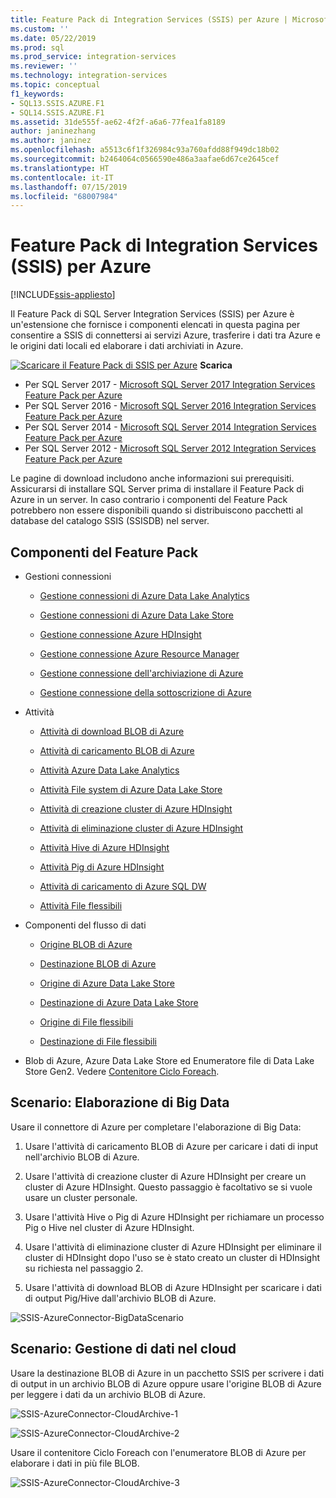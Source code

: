 ```yaml
---
title: Feature Pack di Integration Services (SSIS) per Azure | Microsoft Docs
ms.custom: ''
ms.date: 05/22/2019
ms.prod: sql
ms.prod_service: integration-services
ms.reviewer: ''
ms.technology: integration-services
ms.topic: conceptual
f1_keywords:
- SQL13.SSIS.AZURE.F1
- SQL14.SSIS.AZURE.F1
ms.assetid: 31de555f-ae62-4f2f-a6a6-77fea1fa8189
author: janinezhang
ms.author: janinez
ms.openlocfilehash: a5513c6f1f326984c93a760afdd88f949dc18b02
ms.sourcegitcommit: b2464064c0566590e486a3aafae6d67ce2645cef
ms.translationtype: HT
ms.contentlocale: it-IT
ms.lasthandoff: 07/15/2019
ms.locfileid: "68007984"
---
```

# <a name="azure-feature-pack-for-integration-services-ssis"></a>Feature Pack di Integration Services (SSIS) per Azure

[!INCLUDE[ssis-appliesto](../includes/ssis-appliesto-ssvrpluslinux-asdb-asdw-xxx.md)]


Il Feature Pack di SQL Server Integration Services (SSIS) per Azure è un'estensione che fornisce i componenti elencati in questa pagina per consentire a SSIS di connettersi ai servizi Azure, trasferire i dati tra Azure e le origini dati locali ed elaborare i dati archiviati in Azure.

[![Scaricare il Feature Pack di SSIS per Azure](../analysis-services/media/download.png)](https://www.microsoft.com/download/details.aspx?id=54798) **Scarica**

- Per SQL Server 2017 - [Microsoft SQL Server 2017 Integration Services Feature Pack per Azure](https://www.microsoft.com/download/details.aspx?id=54798)
- Per SQL Server 2016 - [Microsoft SQL Server 2016 Integration Services Feature Pack per Azure](https://www.microsoft.com/download/details.aspx?id=49492)
- Per SQL Server 2014 - [Microsoft SQL Server 2014 Integration Services Feature Pack per Azure](https://www.microsoft.com/download/details.aspx?id=47366)
- Per SQL Server 2012 - [Microsoft SQL Server 2012 Integration Services Feature Pack per Azure](https://www.microsoft.com/download/details.aspx?id=47367)

Le pagine di download includono anche informazioni sui prerequisiti. Assicurarsi di installare SQL Server prima di installare il Feature Pack di Azure in un server. In caso contrario i componenti del Feature Pack potrebbero non essere disponibili quando si distribuiscono pacchetti al database del catalogo SSIS (SSISDB) nel server.

## <a name="components-in-the-feature-pack"></a>Componenti del Feature Pack
-   Gestioni connessioni

    -   [Gestione connessioni di Azure Data Lake Analytics](connection-manager/azure-data-lake-analytics-connection-manager.md)

    -   [Gestione connessioni di Azure Data Lake Store](../integration-services/connection-manager/azure-data-lake-store-connection-manager.md)
    
    -   [Gestione connessione Azure HDInsight](../integration-services/connection-manager/azure-hdinsight-connection-manager.md)

    -   [Gestione connessione Azure Resource Manager](../integration-services/connection-manager/azure-resource-manager-connection-manager.md)
    
    -   [Gestione connessione dell'archiviazione di Azure](../integration-services/connection-manager/azure-storage-connection-manager.md)

    -   [Gestione connessione della sottoscrizione di Azure](../integration-services/connection-manager/azure-subscription-connection-manager.md)
    
-   Attività

    -   [Attività di download BLOB di Azure](../integration-services/control-flow/azure-blob-download-task.md)

    -   [Attività di caricamento BLOB di Azure](../integration-services/control-flow/azure-blob-upload-task.md)

    -   [Attività Azure Data Lake Analytics](control-flow/azure-data-lake-analytics-task.md)

    -   [Attività File system di Azure Data Lake Store](../integration-services/control-flow/azure-data-lake-store-file-system-task.md)

    -   [Attività di creazione cluster di Azure HDInsight](../integration-services/control-flow/azure-hdinsight-create-cluster-task.md)

    -   [Attività di eliminazione cluster di Azure HDInsight](../integration-services/control-flow/azure-hdinsight-delete-cluster-task.md)
    
    -   [Attività Hive di Azure HDInsight](../integration-services/control-flow/azure-hdinsight-hive-task.md)

    -   [Attività Pig di Azure HDInsight](../integration-services/control-flow/azure-hdinsight-pig-task.md)

    -   [Attività di caricamento di Azure SQL DW](../integration-services/control-flow/azure-sql-dw-upload-task.md)

    -   [Attività File flessibili](../integration-services/control-flow/flexible-file-task.md)

-   Componenti del flusso di dati

    -   [Origine BLOB di Azure](../integration-services/data-flow/azure-blob-source.md)

    -   [Destinazione BLOB di Azure](../integration-services/data-flow/azure-blob-destination.md)
    
    -   [Origine di Azure Data Lake Store](../integration-services/data-flow/azure-data-lake-store-source.md)
    
    -   [Destinazione di Azure Data Lake Store](../integration-services/data-flow/azure-data-lake-store-destination.md)

    -   [Origine di File flessibili](../integration-services/data-flow/flexible-file-source.md)

    -   [Destinazione di File flessibili](../integration-services/data-flow/flexible-file-destination.md)

-   Blob di Azure, Azure Data Lake Store ed Enumeratore file di Data Lake Store Gen2. Vedere [Contenitore Ciclo Foreach](../integration-services/control-flow/foreach-loop-container.md).

## <a name="scenario-processing-big-data"></a>Scenario: Elaborazione di Big Data
 Usare il connettore di Azure per completare l'elaborazione di Big Data:

1.  Usare l'attività di caricamento BLOB di Azure per caricare i dati di input nell'archivio BLOB di Azure.

2.  Usare l'attività di creazione cluster di Azure HDInsight per creare un cluster di Azure HDInsight. Questo passaggio è facoltativo se si vuole usare un cluster personale.

3.  Usare l'attività Hive o Pig di Azure HDInsight per richiamare un processo Pig o Hive nel cluster di Azure HDInsight.

4.  Usare l'attività di eliminazione cluster di Azure HDInsight per eliminare il cluster di HDInsight dopo l'uso se è stato creato un cluster di HDInsight su richiesta nel passaggio 2.

5.  Usare l'attività di download BLOB di Azure HDInsight per scaricare i dati di output Pig/Hive dall'archivio BLOB di Azure.

![SSIS-AzureConnector-BigDataScenario](../integration-services/media/ssis-azureconnector-bigdatascenario.png)
 
## <a name="scenario-managing-data-in-the-cloud"></a>Scenario: Gestione di dati nel cloud
 Usare la destinazione BLOB di Azure in un pacchetto SSIS per scrivere i dati di output in un archivio BLOB di Azure oppure usare l'origine BLOB di Azure per leggere i dati da un archivio BLOB di Azure.

![SSIS-AzureConnector-CloudArchive-1](../integration-services/media/ssis-azureconnector-cloudarchive-1.png)
 
 ![SSIS-AzureConnector-CloudArchive-2](../integration-services/media/ssis-azureconnector-cloudarchive-2.png)

 Usare il contenitore Ciclo Foreach con l'enumeratore BLOB di Azure per elaborare i dati in più file BLOB.

![SSIS-AzureConnector-CloudArchive-3](../integration-services/media/ssis-azureconnector-cloudarchive-3.png)
  

